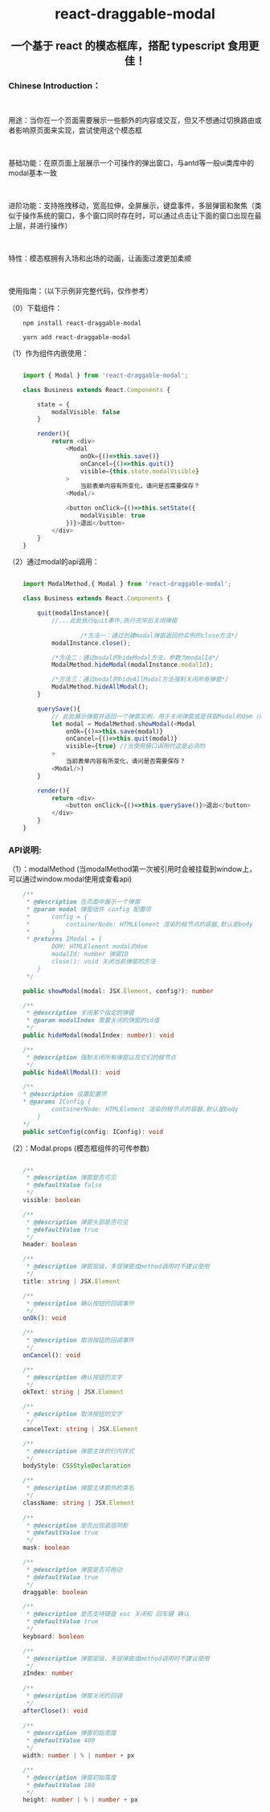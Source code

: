 <h1><center>react-draggable-modal</center></h1>
<h2><center>一个基于 react 的模态框库，搭配 typescript 食用更佳！</center></h2>
<h3>
Chinese Introduction：
</h3>

<br>
<P>用途：当你在一个页面需要展示一些额外的内容或交互，但又不想通过切换路由或者影响原页面来实现，尝试使用这个模态框</P>
<br>
<P>基础功能：在原页面上层展示一个可操作的弹出窗口，与antd等一般ui类库中的modal基本一致</P>
<br>
<P>进阶功能：支持拖拽移动，宽高拉伸，全屏展示，键盘事件，多层弹窗和聚焦（类似于操作系统的窗口，多个窗口同时存在时，可以通过点击让下面的窗口出现在最上层，并进行操作）</P>
<br>
<P>
特性：模态框拥有入场和出场的动画，让画面过渡更加柔顺</P>
<br>
<P>
使用指南：（以下示例非完整代码，仅作参考）</P>
<P>（0）下载组件：</P>

``` nodejs
    npm install react-draggable-modal

    yarn add react-draggable-modal
```

<P>（1）作为组件内嵌使用：</P>

``` typescript

	import { Modal } from 'react-draggable-modal';

	class Business extends React.Components {

		state = {
			modalVisible: false
		}

		render(){
			return <div>
				<Modal 
					onOk={()=>this.save()}
					onCancel={()=>this.quit()}
					visible={this.state.modalVisible}
				>
					当前表单内容有所变化，请问是否需要保存？
				<Modal/>

				<button onClick={()=>this.setState({
					modalVisible: true
				})}>退出</button>
			</div>
		}
	}
```

<P>（2）通过modal的api调用：</P>

``` typescript

	import ModalMethod,{ Modal } from 'react-draggable-modal';

	class Business extends React.Components {

		quit(modalInstance){
			//...此处执行quit事件,执行完毕后关闭弹窗
                          
            		/*方法一：通过创建modal弹窗返回的实例的close方法*/ 
			modalInstance.close();

			/*方法二：通过modal的hideModal方法，参数为modalId*/
			ModalMethod.hideModal(modalInstance.modalId); 

			/*方法三：通过modal的hideAllModal方法强制关闭所有弹窗*/
			ModalMethod.hideAllModal(); 
		}

		querySave(){
			// 此处展示弹窗并返回一个弹窗实例，用于关闭弹窗或是获取Modal的dom（详情请见api说明）
			let modal = ModalMethod.showModal(<Modal
				onOk={()=>this.save(modal)}
				onCancel={()=>this.quit(modal)}
				visible={true} //当使用接口调用时这是必须的
			>
				当前表单内容有所变化，请问是否需要保存？
			<Modal/>)
		}

		render(){
			return <div>		
				<button onClick={()=>this.querySave()}>退出</button>
			</div>
		}
	}
```
<h3>API说明:</h3>
<p>
（1）：modalMethod (当modalMethod第一次被引用时会被挂载到window上，可以通过window.modal使用或查看api)

``` typescript
    /**
     * @description 在页面中展示一个弹窗
     * @param modal 弹窗组件 config 配置项
     *      config = {
     *          containerNode: HTMLElement 渲染的根节点的容器,默认是body
     *      }
     * @returns IModal = {  
            DOM: HTMLElement modal的dom
            modalId: number 弹窗ID
            close(): void 关闭当前弹窗的方法
        }
     */

    public showModal(modal: JSX.Element, config?): number

    /**
     * @description 关闭某个指定的弹窗
     * @param modalIndex 需要关闭的弹窗的id值
     */
    public hideModal(modalIndex: number): void 

    /**
     * @description 强制关闭所有弹窗以及它们的根节点
     */
    public hideAllModal(): void

    /**
    * @description 设置配置项
    * @params IConfig {
            containerNode: HTMLElement 渲染的根节点的容器,默认是body
        }
    */
    public setConfig(config: IConfig): void
```
</p>


<p>
（2）：Modal.props (模态框组件的可传参数)

``` typescript

    /**
     * @description 弹窗是否可见
     * @defaultValue false
     */
    visible: boolean 

    /**
     * @description 弹窗头部是否可见
     * @defaultValue true
     */
    header: boolean

    /**
     * @description 弹窗层级，多层弹窗或method调用时不建议使用
     */
    title: string | JSX.Element

    /**
     * @description 确认按钮的回调事件
     */
    onOk(): void

    /**
     * @description 取消按钮的回调事件
     */
    onCancel(): void

    /**
     * @description 确认按钮的文字
     */
    okText: string | JSX.Element

    /**
     * @description 取消按钮的文字
     */
    cancelText: string | JSX.Element

    /**
     * @description 弹窗主体的行内样式
     */
    bodyStyle: CSSStyleDeclaration 

    /**
     * @description 弹窗主体额外的类名
     */
    className: string | JSX.Element
 
    /**
     * @description 是否出现底层阴影
     * @defaultValue true
     */
    mask: boolean

    /**
     * @description 弹窗是否可拖动
     * @defaultValue true
     */
    draggable: boolean

    /**
     * @description 是否支持键盘 esc 关闭和 回车键 确认
     * @defaultValue true
     */
    keyboard: boolean

    /**
     * @description 弹窗层级，多层弹窗或method调用时不建议使用
     */
    zIndex: number
 
    /**
     * @description 弹窗关闭的回调
     */
    afterClose(): void
    
    /**
     * @description 弹窗初始宽度
     * @defaultValue 400
     */
    width: number | % | number + px

    /**
     * @description 弹窗初始高度
     * @defaultValue 180
     */
    height: number | % | number + px

    

```
</p>


